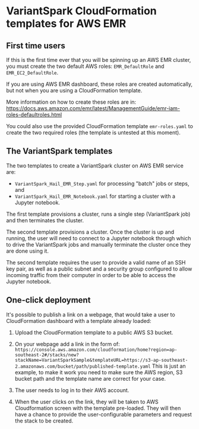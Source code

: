 # VariantSpark CloudFormation templates for AWS EMR

## First time users

If this is the first time ever that you will be spinning
up an AWS EMR cluster, you must create the two default AWS roles:
`EMR_DefaultRole` and `EMR_EC2_DefaultRole`.

If you are using AWS EMR dashboard, these roles are created
automatically, but not when you are using a CloudFormation template.

More information on how to create these roles are in:
https://docs.aws.amazon.com/emr/latest/ManagementGuide/emr-iam-roles-defaultroles.html

You could also use the provided CloudFormation template `emr-roles.yaml`
to create the two required roles (the template is untested at this moment).

## The VariantSpark templates

The two templates to create a VariantSpark cluster on AWS EMR
service are:

- `VariantSpark_Hail_EMR_Step.yaml` for processing "batch" jobs or steps, and
- `VariantSpark_Hail_EMR_Notebook.yaml` for starting a cluster with a Jupyter notebook.

The first template provisions a cluster, runs a single step (VariantSpark
job) and then terminates the cluster.

The second template provisions a cluster. Once the cluster is up and running,
the user will need to connect to a Jupyter notebook through which to drive
the VariantSpark jobs and manually terminate the cluster once they are done using it.

The second template requires the user to provide a valid name of an SSH key pair, as well as a public subnet and a security group configured to allow
incoming traffic from their computer in order to be able to access the Jupyter
notebook.

## One-click deployment

It's possible to publish a link on a webpage, that would take a user
to CloudFormation dashboard with a template already loaded:

1. Upload the CloudFormation template to a public AWS S3 bucket.

2. On your webpage add a link in the form of:
`https://console.aws.amazon.com/cloudformation/home?region=ap-southeast-2#/stacks/new?stackName=VariantSparkSample&templateURL=https://s3-ap-southeast-2.amazonaws.com/bucket/path/published-template.yaml`
This is just an example, to make it work you need to make sure the AWS region,
S3 bucket path and the template name are correct for your case.

3. The user needs to log in to their AWS account.

4. When the user clicks on the link, they will be taken to AWS Cloudformation
screen with the template pre-loaded. They will then have a chance to provide
the user-configurable parameters and request the stack to be created.